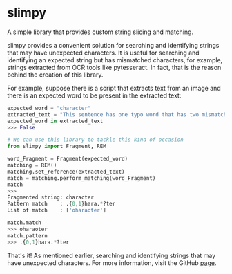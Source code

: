 # slimpy
A simple library that provides custom string slicing and matching.

slimpy provides a convenient solution for searching and identifying strings
that may have unexpected characters. It is useful for searching and identifying 
an expected string but has mismatched characters, for example, strings 
extracted from OCR tools like pytesseract. In fact, that is the reason behind 
the creation of this library.

For example, suppose there is a script that extracts text from an image 
and there is an expected word to be present in the extracted text:

```python
expected_word = "character"
extracted_text = "This sentence has one typo word that has two mismatch oharaoter"
expected_word in extracted_text
>>> False

# We can use this library to tackle this kind of occasion
from slimpy import Fragment, REM

word_Fragment = Fragment(expected_word)
matching = REM()
matching.set_reference(extracted_text)
match = matching.perform_matching(word_Fragment)
match
>>> 
Fragmented string: character
Pattern match    : .{0,1}hara.*?ter
List of match    : ['oharaoter']

match.match
>>> oharaoter
match.pattern
>>> .{0,1}hara.*?ter
```

That's it! As mentioned earlier, searching and identifying strings that may 
have unexpected characters. 
For more information, visit the GitHub [page](https://github.com/max-efort/slimpy).
